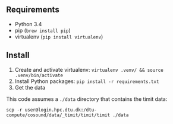 
Requirements
-----------
- Python 3.4
- pip (`brew install pip`)
- virtualenv (`pip install virtualenv`)

Install
-------
1. Create and activate virtualenv: `virtualenv .venv/ && source .venv/bin/activate`
2. Install Python packages: `pip install -r requirements.txt`
3. Get the data


This code assumes a `./data` directory that contains the timit data:

```shell
scp -r user@login.hpc.dtu.dk:/dtu-compute/cosound/data/_timit/timit/timit ./data
```
